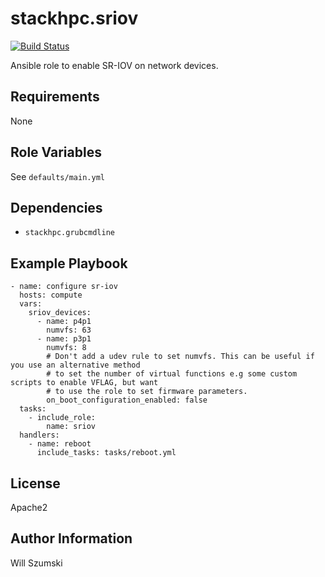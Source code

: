 stackhpc.sriov
==============

[![Build Status](https://travis-ci.com/stackhpc/ansible-role-sriov.svg?branch=master)](https://travis-ci.com/stackhpc/ansible-role-sriov)

Ansible role to enable SR-IOV on network devices.

Requirements
------------
None

Role Variables
--------------

See `defaults/main.yml`

Dependencies
------------

- `stackhpc.grubcmdline`

Example Playbook
----------------

```
- name: configure sr-iov
  hosts: compute
  vars:
    sriov_devices:
      - name: p4p1
        numvfs: 63
      - name: p3p1
        numvfs: 8
        # Don't add a udev rule to set numvfs. This can be useful if you use an alternative method
        # to set the number of virtual functions e.g some custom scripts to enable VFLAG, but want
        # to use the role to set firmware parameters.
        on_boot_configuration_enabled: false
  tasks:
    - include_role:
        name: sriov
  handlers:
    - name: reboot
      include_tasks: tasks/reboot.yml
```

License
-------

Apache2

Author Information
------------------

Will Szumski
